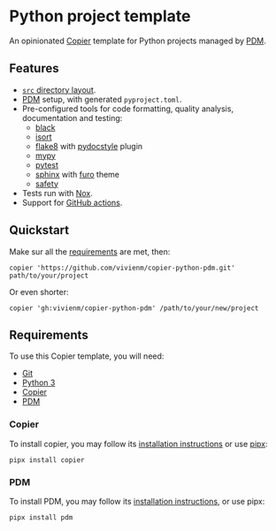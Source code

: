 # Python project template

An opinionated [Copier](https://copier.readthedocs.io/en/stable/) template for Python projects managed by [PDM](https://pdm.fming.dev/latest/).

## Features

* [`src` directory layout](https://hynek.me/articles/testing-packaging/).
* [PDM](https://pdm.fming.dev/latest/) setup, with generated `pyproject.toml`.
* Pre-configured tools for code formatting, quality analysis, documentation and testing:
  * [black](https://github.com/psf/black)
  * [isort](https://pycqa.github.io/isort/)
  * [flake8](https://flake8.pycqa.org/en/latest/) with [pydocstyle](https://github.com/PyCQA/pydocstyle/) plugin
  * [mypy](https://mypy.readthedocs.io/)
  * [pytest](https://docs.pytest.org/en/stable/)
  * [sphinx](https://sphinx-doc.org/) with [furo](https://pradyunsg.me/furo/) theme
  * [safety](https://pyup.io/safety/)
* Tests run with [Nox](https://nox.thea.codes/en/stable/).
* Support for [GitHub actions](https://github.com/features/actions).

## Quickstart

Make sur all the [requirements](#requirements) are met, then:

```shell
copier 'https://github.com/vivienm/copier-python-pdm.git' path/to/your/project
```

Or even shorter:

```shell
copier 'gh:vivienm/copier-python-pdm' /path/to/your/new/project
```

## Requirements

To use this Copier template, you will need:

* [Git](https://git-scm.com/)
* [Python 3](https://www.python.org/)
* [Copier](https://copier.readthedocs.io/en/stable/)
* [PDM](https://pdm.fming.dev/latest/)

### Copier

To install copier, you may follow its [installation instructions](https://copier.readthedocs.io/en/stable/#installation) or use [pipx](https://pipxproject.github.io/pipx/):

```shell
pipx install copier
```

### PDM

To install PDM, you may follow its [installation instructions](https://pdm.fming.dev/latest/#installation), or use pipx:

```shell
pipx install pdm
```
